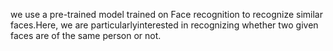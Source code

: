we use a pre-trained model trained on Face recognition to recognize similar faces.Here, we are particularlyinterested in recognizing whether two given faces are of the same person or not.
